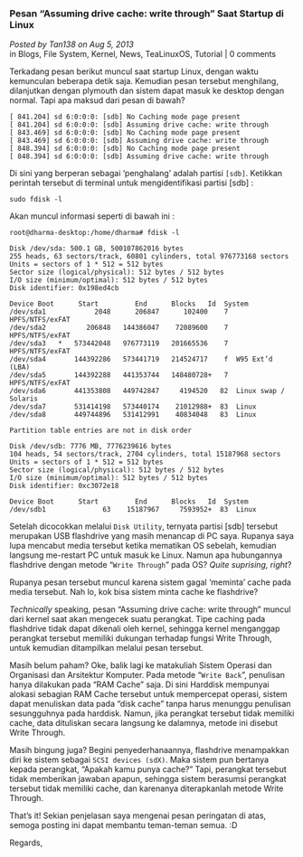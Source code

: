 ### **Pesan “Assuming drive cache: write through” Saat Startup di Linux**
_Posted by Tan138 on Aug 5, 2013_
<br>
in Blogs, File System, Kernel, News, TeaLinuxOS, Tutorial | 0 comments	

Terkadang pesan berikut muncul saat startup Linux, dengan waktu kemunculan beberapa detik saja. Kemudian pesan tersebut menghilang, dilanjutkan dengan plymouth dan sistem dapat masuk ke desktop dengan normal. Tapi apa maksud dari pesan di bawah?
```
[ 841.204] sd 6:0:0:0: [sdb] No Caching mode page present
[ 841.204] sd 6:0:0:0: [sdb] Assuming drive cache: write through
[ 843.469] sd 6:0:0:0: [sdb] No Caching mode page present
[ 843.469] sd 6:0:0:0: [sdb] Assuming drive cache: write through
[ 848.394] sd 6:0:0:0: [sdb] No Caching mode page present
[ 848.394] sd 6:0:0:0: [sdb] Assuming drive cache: write through
```

Di sini yang berperan sebagai ‘penghalang’ adalah partisi `[sdb]`. Ketikkan perintah tersebut di terminal untuk mengidentifikasi partisi [sdb] :
```
sudo fdisk -l
```

Akan muncul informasi seperti di bawah ini :
```
root@dharma-desktop:/home/dharma# fdisk -l

Disk /dev/sda: 500.1 GB, 500107862016 bytes
255 heads, 63 sectors/track, 60801 cylinders, total 976773168 sectors
Units = sectors of 1 * 512 = 512 bytes
Sector size (logical/physical): 512 bytes / 512 bytes
I/O size (minimum/optimal): 512 bytes / 512 bytes
Disk identifier: 0x198ed4cb

Device Boot      Start         End      Blocks   Id  System
/dev/sda1            2048      206847      102400    7  HPFS/NTFS/exFAT
/dev/sda2          206848   144386047    72089600    7  HPFS/NTFS/exFAT
/dev/sda3   *   573442048   976773119   201665536    7  HPFS/NTFS/exFAT
/dev/sda4       144392286   573441719   214524717    f  W95 Ext’d (LBA)
/dev/sda5       144392288   441353744   148480728+   7  HPFS/NTFS/exFAT
/dev/sda6       441353808   449742847     4194520   82  Linux swap / Solaris
/dev/sda7       531414198   573440174    21012988+  83  Linux
/dev/sda8       449744896   531412991    40834048   83  Linux

Partition table entries are not in disk order

Disk /dev/sdb: 7776 MB, 7776239616 bytes
104 heads, 54 sectors/track, 2704 cylinders, total 15187968 sectors
Units = sectors of 1 * 512 = 512 bytes
Sector size (logical/physical): 512 bytes / 512 bytes
I/O size (minimum/optimal): 512 bytes / 512 bytes
Disk identifier: 0xc3072e18

Device Boot      Start         End      Blocks   Id  System
/dev/sdb1              63    15187967     7593952+  83  Linux
```


Setelah dicocokkan melalui `Disk Utility`, ternyata partisi [sdb] tersebut merupakan USB flashdrive yang masih menancap di PC saya. Rupanya saya lupa mencabut media tersebut ketika mematikan OS sebelah, kemudian langsung me-restart PC untuk masuk ke Linux. Namun apa hubungannya flashdrive dengan metode “`Write Through`” pada OS? _Quite suprising, right_?

Rupanya pesan tersebut muncul karena sistem gagal ‘meminta’ cache pada media tersebut. Nah lo, kok bisa sistem minta cache ke flashdrive?

_Technically_ speaking, pesan “Assuming drive cache: write through” muncul dari kernel saat akan mengecek suatu perangkat. Tipe caching pada flashdrive tidak dapat dikenali oleh kernel, sehingga kernel menganggap perangkat tersebut memiliki dukungan terhadap fungsi Write Through, untuk kemudian ditampilkan melalui pesan tersebut.

Masih belum paham? Oke, balik lagi ke matakuliah Sistem Operasi dan Organisasi dan Arsitektur Komputer. Pada metode “`Write Back`”, penulisan hanya dilakukan pada “RAM Cache” saja. Di sini Harddisk mempunyai alokasi sebagian RAM Cache tersebut untuk mempercepat operasi, sistem dapat menuliskan data pada “disk cache” tanpa harus menunggu penulisan sesungguhnya pada harddisk. Namun, jika perangkat tersebut tidak memiliki cache, data dituliskan secara langsung ke dalamnya, metode ini disebut Write Through.

Masih bingung juga? Begini penyederhanaannya, flashdrive menampakkan diri ke sistem sebagai `SCSI devices (sdX)`. Maka sistem pun bertanya kepada perangkat, “Apakah kamu punya cache?” Tapi, perangkat tersebut tidak memberikan jawaban apapun, sehingga sistem berasumsi perangkat tersebut tidak memiliki cache, dan karenanya diterapkanlah metode Write Through.

That’s it! Sekian penjelasan saya mengenai pesan peringatan di atas, semoga posting ini dapat membantu teman-teman semua. :D

Regards,